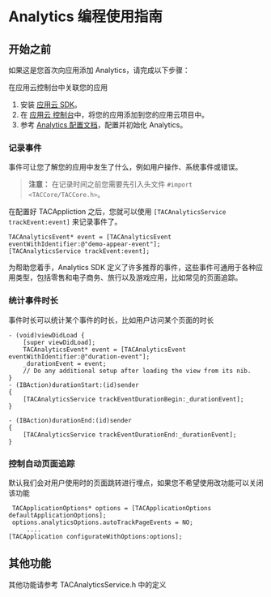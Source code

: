 # Analytics 编程使用指南

## 开始之前


如果这是您首次向应用添加 Analytics，请完成以下步骤：

在应用云控制台中关联您的应用

1. 安装 [应用云 SDK](https://console.cloud.tencent.com/tac)。
2. 在 [应用云 控制台](https://console.cloud.tencent.com/tac)中，将您的应用添加到您的应用云项目中。
3. 参考 [Analytics 配置文档](https://console.cloud.tencent.com/tac)，配置并初始化  Analytics。


### 记录事件

事件可让您了解您的应用中发生了什么，例如用户操作、系统事件或错误。

>**注意：** 
>在记录时间之前您需要先引入头文件 `#import <TACCore/TACCore.h>`。

在配置好 TACAppliction 之后，您就可以使用 `[TACAnalyticsService trackEvent:event]` 来记录事件了。

~~~
TACAnalyticsEvent* event = [TACAnalyticsEvent eventWithIdentifier:@"demo-appear-event"];
[TACAnalyticsService trackEvent:event];
~~~

为帮助您着手，Analytics SDK 定义了许多推荐的事件，这些事件可通用于各种应用类型，包括零售和电子商务、旅行以及游戏应用，比如常见的页面追踪。

### 统计事件时长

事件时长可以统计某个事件的时长，比如用户访问某个页面的时长

~~~
- (void)viewDidLoad {
    [super viewDidLoad];
    TACAnalyticsEvent* event = [TACAnalyticsEvent eventWithIdentifier:@"duration-event"];
    _durationEvent = event;
    // Do any additional setup after loading the view from its nib.
}
- (IBAction)durationStart:(id)sender
{
    [TACAnalyticsService trackEventDurationBegin:_durationEvent];
}

- (IBAction)durationEnd:(id)sender
{
    [TACAnalyticsService trackEventDurationEnd:_durationEvent];
}
~~~

### 控制自动页面追踪

默认我们会对用户使用时的页面跳转进行埋点，如果您不希望使用改功能可以关闭该功能

~~~
 TACApplicationOptions* options = [TACApplicationOptions defaultApplicationOptions];
 options.analyticsOptions.autoTrackPageEvents = NO;
     ....
[TACApplication configurateWithOptions:options];
~~~


## 其他功能

其他功能请参考 TACAnalyticsService.h 中的定义